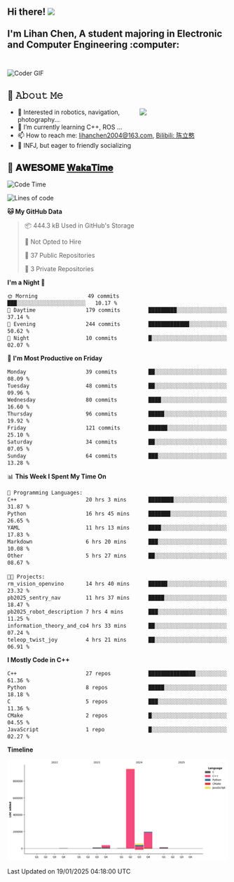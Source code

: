 <h2 align="left">
 <abc>
  <br>Hi there! <img src="https://user-images.githubusercontent.com/42378118/110234147-e3259600-7f4e-11eb-95be-0c4047144dea.gif" width="30"><br>
  <br> I'm Lihan Chen, A student majoring in Electronic and Computer Engineering :computer:<br>
  <br>
 </abc>
</h2>

<img align="center" src="https://media.giphy.com/media/SWoSkN6DxTszqIKEqv/giphy.gif" alt="Coder GIF" width="500">

## :book: 𝙰𝚋𝚘𝚞𝚝 𝙼𝚎

<img align="right" width="40%" src="https://github-readme-stats.vercel.app/api?username=LihanChen2004&show_icons=true&icon_color=CE1D2D&text_color=718096&bg_color=ffffff&hide_title=true" />

- 🌟 Interested in robotics, navigation, photography...
- 🌱 I’m currently learning C++, ROS ... 
- 📫 How to reach me: lihanchen2004@163.com, [Bilibili: 陈立憨](https://space.bilibili.com/170786212)
- 👯 INFJ, but eager to friendly socializing

## 📜 𝐀𝐖𝐄𝐒𝐎𝐌𝐄 [𝐖𝐚𝐤𝐚𝐓𝐢𝐦𝐞](https://github.com/anmol098/waka-readme-stats)

<!--START_SECTION:waka-->
![Code Time](http://img.shields.io/badge/Code%20Time-625%20hrs%2030%20mins-blue)

![Lines of code](https://img.shields.io/badge/From%20Hello%20World%20I%27ve%20Written-1.3%20million%20lines%20of%20code-blue)

**🐱 My GitHub Data** 

> 📦 444.3 kB Used in GitHub's Storage 
 > 
> 🚫 Not Opted to Hire
 > 
> 📜 37 Public Repositories 
 > 
> 🔑 3 Private Repositories 
 > 
**I'm a Night 🦉** 

```text
🌞 Morning                49 commits          ███░░░░░░░░░░░░░░░░░░░░░░   10.17 % 
🌆 Daytime                179 commits         █████████░░░░░░░░░░░░░░░░   37.14 % 
🌃 Evening                244 commits         █████████████░░░░░░░░░░░░   50.62 % 
🌙 Night                  10 commits          █░░░░░░░░░░░░░░░░░░░░░░░░   02.07 % 
```
📅 **I'm Most Productive on Friday** 

```text
Monday                   39 commits          ██░░░░░░░░░░░░░░░░░░░░░░░   08.09 % 
Tuesday                  48 commits          ██░░░░░░░░░░░░░░░░░░░░░░░   09.96 % 
Wednesday                80 commits          ████░░░░░░░░░░░░░░░░░░░░░   16.60 % 
Thursday                 96 commits          █████░░░░░░░░░░░░░░░░░░░░   19.92 % 
Friday                   121 commits         ██████░░░░░░░░░░░░░░░░░░░   25.10 % 
Saturday                 34 commits          ██░░░░░░░░░░░░░░░░░░░░░░░   07.05 % 
Sunday                   64 commits          ███░░░░░░░░░░░░░░░░░░░░░░   13.28 % 
```


📊 **This Week I Spent My Time On** 

```text
💬 Programming Languages: 
C++                      20 hrs 3 mins       ████████░░░░░░░░░░░░░░░░░   31.87 % 
Python                   16 hrs 45 mins      ███████░░░░░░░░░░░░░░░░░░   26.65 % 
YAML                     11 hrs 13 mins      ████░░░░░░░░░░░░░░░░░░░░░   17.83 % 
Markdown                 6 hrs 20 mins       ███░░░░░░░░░░░░░░░░░░░░░░   10.08 % 
Other                    5 hrs 27 mins       ██░░░░░░░░░░░░░░░░░░░░░░░   08.67 % 

🐱‍💻 Projects: 
rm_vision_openvino       14 hrs 40 mins      ██████░░░░░░░░░░░░░░░░░░░   23.32 % 
pb2025_sentry_nav        11 hrs 37 mins      █████░░░░░░░░░░░░░░░░░░░░   18.47 % 
pb2025_robot_description 7 hrs 4 mins        ███░░░░░░░░░░░░░░░░░░░░░░   11.25 % 
information_theory_and_co4 hrs 33 mins       ██░░░░░░░░░░░░░░░░░░░░░░░   07.24 % 
teleop_twist_joy         4 hrs 21 mins       ██░░░░░░░░░░░░░░░░░░░░░░░   06.91 % 
```

**I Mostly Code in C++** 

```text
C++                      27 repos            ███████████████░░░░░░░░░░   61.36 % 
Python                   8 repos             █████░░░░░░░░░░░░░░░░░░░░   18.18 % 
C                        5 repos             ███░░░░░░░░░░░░░░░░░░░░░░   11.36 % 
CMake                    2 repos             █░░░░░░░░░░░░░░░░░░░░░░░░   04.55 % 
JavaScript               1 repo              █░░░░░░░░░░░░░░░░░░░░░░░░   02.27 % 
```



**Timeline**

![Lines of Code chart](https://raw.githubusercontent.com/LihanChen2004/LihanChen2004/main/assets/bar_graph.png)


 Last Updated on 19/01/2025 04:18:00 UTC
<!--END_SECTION:waka-->

<!--
**LihanChen2004/LihanChen2004** is a ✨ _special_ ✨ repository because its `README.md` (this file) appears on your GitHub profile.

Here are some ideas to get you started:

- 🔭 I’m currently working on ...
- 🌱 I’m currently learning ...
- 👯 I’m looking to collaborate on ...
- 🤔 I’m looking for help with ...
- 💬 Ask me about ...
- 📫 How to reach me: ...
- 😄 Pronouns: ...
- ⚡ Fun fact: ...
-->
